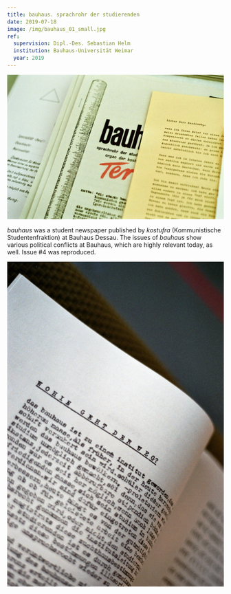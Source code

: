 ```yaml
---
title: bauhaus. sprachrohr der studierenden
date: 2019-07-18
image: /img/bauhaus_01_small.jpg
ref:
  supervision: Dipl.-Des. Sebastian Helm
  institution: Bauhaus-Universität Weimar
  year: 2019
---
```


![bauhaus. sprachrohr der studierenden.](/img/bauhaus_01.jpg)

_bauhaus_ was a student newspaper published by _kostufra_ (Kommunistische Studentenfraktion) at Bauhaus Dessau. The issues of _bauhaus_ show various political conflicts at Bauhaus, which are highly relevant today, as well. Issue #4 was reproduced.

![bauhaus: Wohin geht der Weg?](/img/bauhaus_02.jpg)
